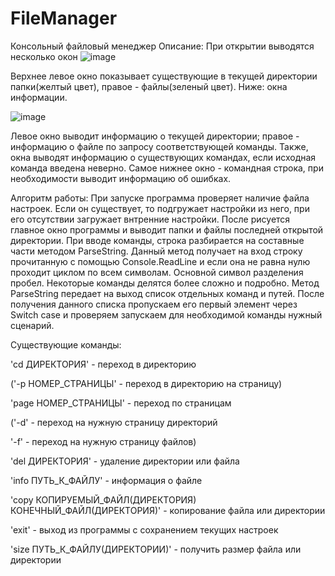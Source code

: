 # FileManager
Консольный файловый менеджер
Описание: 
При открытии выводятся несколько окон
![image](https://user-images.githubusercontent.com/89041767/135588925-9bc7166e-b68c-4fc5-9bb0-1814021afd24.png)

Верхнее левое окно показывает существующие в текущей директории папки(желтый цвет), правое - файлы(зеленый цвет).
Ниже: окна информации.

![image](https://user-images.githubusercontent.com/89041767/135709223-26a0a218-c96c-4659-b92b-b32970bc0cec.png)

Левое окно выводит информацию о текущей директории; правое - информацию о файле по запросу соответствующей команды.
Также, окна выводят информацию о существующих командах, если исходная команда введена неверно. Самое нижнее окно - командная строка, при необходимости выводит информацию об ошибках.

Алгоритм работы: 
При запуске программа проверяет наличие файла настроек. Если он существует, то подгружает настройки из него, при его отсутствии загружает внтренние настройки. После рисуется главное окно программы и выводит папки и файлы последней открытой директории.  При вводе команды, строка разбирается на составные части методом ParseString. Данный метод получает на вход строку прочитанную с помощью Console.ReadLine и если она не равна нулю проходит циклом по всем символам. Основной символ разделения пробел. Некоторые команды делятся более сложно и подробно. Метод ParseString передает на выход список отдельных команд и путей. После получения данного списка пропускаем его первый элемент через Switch case и проверяем запускаем для необходимой команды нужный сценарий.

Существующие команды: 

'cd ДИРЕКТОРИЯ' - переход в директорию 

('-p НОМЕР_СТРАНИЦЫ' - переход в директорию на страницу)	

'page НОМЕР_СТРАНИЦЫ' - переход по страницам

('-d' - переход на нужную страницу директорий	

'-f' - переход на нужную страницу файлов)		

'del ДИРЕКТОРИЯ' - удаление директории или файла	

'info ПУТЬ_К_ФАЙЛУ' - информация о файле	

'copy КОПИРУЕМЫЙ_ФАЙЛ(ДИРЕКТОРИЯ) КОНЕЧНЫЙ_ФАЙЛ(ДИРЕКТОРИЯ)' - копирование файла или директории	

'exit' - выход из программы с сохранением текущих настроек	

'size ПУТЬ_К_ФАЙЛУ(ДИРЕКТОРИИ)' - получить размер файла или директории
